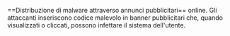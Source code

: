 ==Distribuzione di malware attraverso annunci pubblicitari== online. Gli attaccanti inseriscono codice malevolo in banner pubblicitari che, quando visualizzati o cliccati, possono infettare il sistema dell'utente.